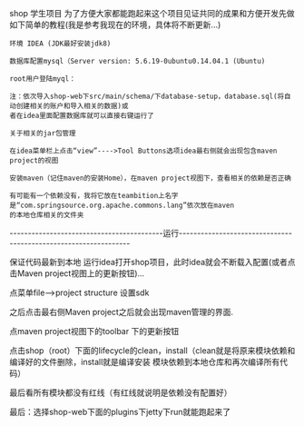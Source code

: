 ﻿shop
学生项目
为了方便大家都能跑起来这个项目见证共同的成果和方便开发先做如下简单的教程(我是参考我现在的环境，具体将不断更新...)

    环境 IDEA (JDK最好安装jdk8)

    数据库配置mysql（Server version: 5.6.19-0ubuntu0.14.04.1 (Ubuntu)

    root用户登陆myql：

    注：依次导入shop-web下src/main/schema/下database-setup，database.sql(将自动创建相关的账户和导入相关的数据)或
    者在idea里面配置数据库就可以直接右键运行了

    关于相关的jar包管理

    在idea菜单栏上点击“view”---->Tool Buttons选项idea最右侧就会出现包含maven project的视图

    安装maven（记住maven的安装Home），在maven project视图下，查看相关的依赖是否正确

    有可能有一个依赖没有，我将它放在teambition上名字是“com.springsource.org.apache.commons.lang”依次放在maven
    的本地仓库相关的文件夹
    
------------------------------------------运行----------------------------------------------------------------

保证代码最新到本地 运行idea打开shop项目，此时idea就会不断载入配置(或者点击Maven project视图上的更新按钮)...

点菜单file-->project structure 设置sdk

之后点击最右侧Maven project之后就会出现maven管理的界面.

点maven project视图下的toolbar 下的更新按钮

点击shop（root）下面的lifecycle的clean，install（clean就是将原来模块依赖和编译好的文件删除，install就是编译安装
模块依赖到本地仓库和再次编译所有代码）

最后看所有模块都没有红线（有红线就说明是依赖没有配置好）

最后：选择shop-web下面的plugins下jetty下run就能跑起来了